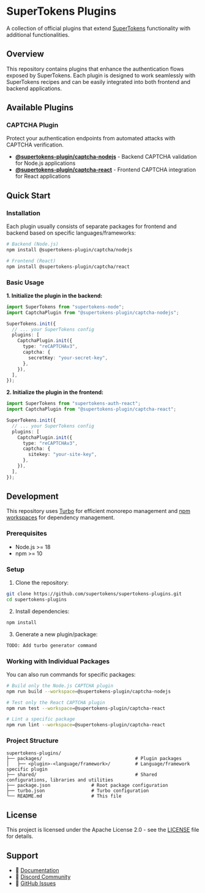 # SuperTokens Plugins

A collection of official plugins that extend [SuperTokens](https://supertokens.com) functionality with additional functionalities.

## Overview

This repository contains plugins that enhance the authentication flows exposed by SuperTokens.
Each plugin is designed to work seamlessly with SuperTokens recipes and can be easily integrated into both frontend and backend applications.

## Available Plugins

### CAPTCHA Plugin

Protect your authentication endpoints from automated attacks with CAPTCHA verification.

- **[@supertokens-plugin/captcha-nodejs](./packages/captcha-nodejs)** - Backend CAPTCHA validation for Node.js applications
- **[@supertokens-plugin/captcha-react](./packages/captcha-react)** - Frontend CAPTCHA integration for React applications

## Quick Start

### Installation

Each plugin usually consists of separate packages for frontend and backend based on specific languages/frameworks:

```bash
# Backend (Node.js)
npm install @supertokens-plugin/captcha/nodejs

# Frontend (React)
npm install @supertokens-plugin/captcha/react
```

### Basic Usage

**1. Initialize the plugin in the backend:**

```typescript
import SuperTokens from "supertokens-node";
import CaptchaPlugin from "@supertokens-plugin/captcha-nodejs";

SuperTokens.init({
  // ... your SuperTokens config
  plugins: [
    CaptchaPlugin.init({
      type: "reCAPTCHAv3",
      captcha: {
        secretKey: "your-secret-key",
      },
    }),
  ],
});
```

**2. Initialize the plugin in the frontend:**

```typescript
import SuperTokens from "supertokens-auth-react";
import CaptchaPlugin from "@supertokens-plugin/captcha-react";

SuperTokens.init({
  // ... your SuperTokens config
  plugins: [
    CaptchaPlugin.init({
      type: "reCAPTCHAv3",
      captcha: {
        sitekey: "your-site-key",
      },
    }),
  ],
});
```

## Development

This repository uses [Turbo](https://turbo.build) for efficient monorepo management and [npm workspaces](https://docs.npmjs.com/cli/v7/using-npm/workspaces) for dependency management.

### Prerequisites

- Node.js >= 18
- npm >= 10

### Setup

1. Clone the repository:

```bash
git clone https://github.com/supertokens/supertokens-plugins.git
cd supertokens-plugins
```

2. Install dependencies:

```bash
npm install
```

3. Generate a new plugin/package:

```bash
TODO: Add turbo generator command
```

### Working with Individual Packages

You can also run commands for specific packages:

```bash
# Build only the Node.js CAPTCHA plugin
npm run build --workspace=@supertokens-plugin/captcha-nodejs

# Test only the React CAPTCHA plugin
npm run test --workspace=@supertokens-plugin/captcha-react

# Lint a specific package
npm run lint --workspace=@supertokens-plugin/captcha-react
```

### Project Structure

```
supertokens-plugins/
├── packages/                                  # Plugin packages
│   ├── <plugin>-<language/framework>/         # Language/framework specific plugin
├── shared/                                    # Shared configurations, libraries and utilities
├── package.json               # Root package configuration
├── turbo.json                 # Turbo configuration
└── README.md                  # This file
```

## License

This project is licensed under the Apache License 2.0 - see the [LICENSE](LICENSE) file for details.

## Support

- 📖 [Documentation](https://supertokens.com/docs)
- 💬 [Discord Community](https://supertokens.com/discord)
- 🐛 [GitHub Issues](https://github.com/supertokens/supertokens-plugins/issues)
